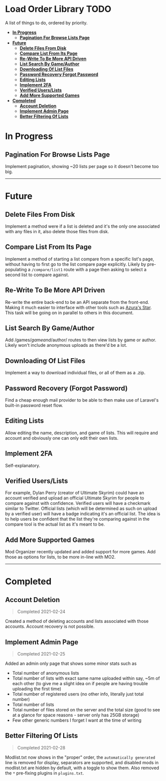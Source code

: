 # Load Order Library TODO

A list of things to do, ordered by priority.

<!-- TOC depthfrom:1 depthto:2 -->

- [**In Progress**](#in-progress)
	- [**Pagination For Browse Lists Page**](#pagination-for-browse-lists-page)
- [**Future**](#future)
	- [**Delete Files From Disk**](#delete-files-from-disk)
	- [**Compare List From Its Page**](#compare-list-from-its-page)
	- [**Re-Write To Be More API Driven**](#re-write-to-be-more-api-driven)
	- [**List Search By Game/Author**](#list-search-by-gameauthor)
	- [**Downloading Of List Files**](#downloading-of-list-files)
	- [**Password Recovery Forgot Password**](#password-recovery-forgot-password)
	- [**Editing Lists**](#editing-lists)
	- [**Implement 2FA**](#implement-2fa)
	- [**Verified Users/Lists**](#verified-userslists)
	- [**Add More Supported Games**](#add-more-supported-games)
- [**Completed**](#completed)
	- [**Account Deletion**](#account-deletion)
	- [**Implement Admin Page**](#implement-admin-page)
	- [**Better Filtering Of Lists**](#better-filtering-of-lists)

<!-- /TOC -->

# **In Progress**

## **Pagination For Browse Lists Page**
Implement pagination, showing ~20 lists per page so it doesn't become too big.

___

# **Future**

## **Delete Files From Disk**
Implement a method were if a list is deleted and it's the only one associated with any files in it, also delete those files from disk.

## **Compare List From Its Page**
Implement a method of starting a list compare from a specific list's page, without having to first go to the list compare page explicitly. Likely by pre-populating a `/compare/list1` route with a page then asking to select a second list to compare against.

## **Re-Write To Be More API Driven**
Re-write the entire back-end to be an API separate from the front-end. Making it much easier to interface with other tools such as [Azura's Star](https://github.com/RingComics/azuras-start). This task will be going on in parallel to others in this document.

## **List Search By Game/Author**
Add /games/$game and /$author/ routes to then view lists by game or author. Likely won't include anonymous uploads as there'd be a lot.

## **Downloading Of List Files**
Implement a way to download individual files, or all of them as a .zip.

## **Password Recovery (Forgot Password)**
Find a cheap enough mail provider to be able to then make use of Laravel's built-in password reset flow.

## **Editing Lists**
Allow editing the name, description, and game of lists. This will require and account and obviously one can only edit their own lists.

## **Implement 2FA**
Self-explanatory.

## **Verified Users/Lists**
For example, Dylan Perry (creator of Ultimate Skyrim) could have an account verified and upload an official Ultimate Skyrim for people to compare against with confidence. Verified users will have a checkmark similar to Twitter. Official lists (which will be determined as such on upload by a verified user) will have a badge indicating it's an official list. The idea is to help users be confident that the list they're comparing against in the compare tool is the actual list as it's meant to be.

## **Add More Supported Games**
Mod Organizer recently updated and added support for more games. Add those as options for lists, to be more in-line with MO2.

____

# **Completed**

## **Account Deletion**
> Completed 2021-02-24

Created a method of deleting accounts and lists associated with those accounts. Account recovery is not possible.

## **Implement Admin Page**
> Completed 2021-02-25

Added an admin only page that shows some minor stats such as

- Total number of anonymous lists
- Total number of lists with exact same name uploaded within say, ~5m of each other (to give me a slight idea on if people are having trouble uploading the first time)
- Total number of registered users (no other info, literally just total number)
- Total number of lists
- Total number of files stored on the server and the total size (good to see at a glance for space reasons - server only has 25GB storage)
- Few other generic numbers I forget I want at the time of writing

## **Better Filtering Of Lists**
> Completed 2021-02-28

Modlist.txt now shows in the "proper" order, the `automatically generated` line is removed for display, separators are supported, and disabled mods in modlist.txt are hidden by default, with a toggle to show them. Also removed the `*` pre-fixing plugins in `plugins.txt`.